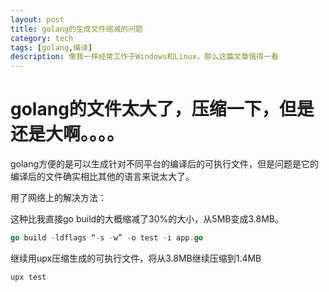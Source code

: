 ```yaml
---
layout: post
title: golang的生成文件缩减的问题
category: tech
tags: [golang,编译]
description: 像我一样经常工作于Windows和Linux，那么这篇文章值得一看
---
```


# golang的文件太大了，压缩一下，但是还是大啊。。。。

golang方便的是可以生成针对不同平台的编译后的可执行文件，但是问题是它的编译后的文件确实相比其他的语言来说太大了。

用了网络上的解决方法：

这种比我直接go build的大概缩减了30%的大小，从5MB变成3.8MB。
```go
go build -ldflags “-s -w” -o test -i app.go 
```
继续用upx压缩生成的可执行文件，将从3.8MB继续压缩到1.4MB
```bash
upx test
```